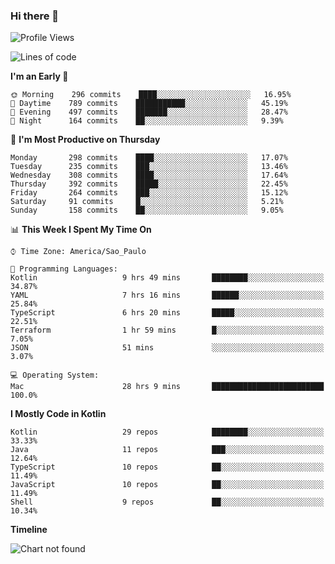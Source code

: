 ### Hi there 👋

<!--
**fernandonogueira/fernandonogueira** is a ✨ _special_ ✨ repository because its `README.md` (this file) appears on your GitHub profile.

Here are some ideas to get you started:

- 🔭 I’m currently working on ...
- 🌱 I’m currently learning ...
- 👯 I’m looking to collaborate on ...
- 🤔 I’m looking for help with ...
- 💬 Ask me about ...
- 📫 How to reach me: ...
- 😄 Pronouns: ...
- ⚡ Fun fact: ...
-->

<!--START_SECTION:waka-->
![Profile Views](http://img.shields.io/badge/Profile%20Views-33-blue)

![Lines of code](https://img.shields.io/badge/From%20Hello%20World%20I%27ve%20Written-575844%20lines%20of%20code-blue)

**I'm an Early 🐤** 

```text
🌞 Morning    296 commits    ████░░░░░░░░░░░░░░░░░░░░░   16.95% 
🌆 Daytime    789 commits    ███████████░░░░░░░░░░░░░░   45.19% 
🌃 Evening    497 commits    ███████░░░░░░░░░░░░░░░░░░   28.47% 
🌙 Night      164 commits    ██░░░░░░░░░░░░░░░░░░░░░░░   9.39%

```
📅 **I'm Most Productive on Thursday** 

```text
Monday       298 commits    ████░░░░░░░░░░░░░░░░░░░░░   17.07% 
Tuesday      235 commits    ███░░░░░░░░░░░░░░░░░░░░░░   13.46% 
Wednesday    308 commits    ████░░░░░░░░░░░░░░░░░░░░░   17.64% 
Thursday     392 commits    █████░░░░░░░░░░░░░░░░░░░░   22.45% 
Friday       264 commits    ███░░░░░░░░░░░░░░░░░░░░░░   15.12% 
Saturday     91 commits     █░░░░░░░░░░░░░░░░░░░░░░░░   5.21% 
Sunday       158 commits    ██░░░░░░░░░░░░░░░░░░░░░░░   9.05%

```


📊 **This Week I Spent My Time On** 

```text
⌚︎ Time Zone: America/Sao_Paulo

💬 Programming Languages: 
Kotlin                   9 hrs 49 mins       ████████░░░░░░░░░░░░░░░░░   34.87% 
YAML                     7 hrs 16 mins       ██████░░░░░░░░░░░░░░░░░░░   25.84% 
TypeScript               6 hrs 20 mins       █████░░░░░░░░░░░░░░░░░░░░   22.51% 
Terraform                1 hr 59 mins        █░░░░░░░░░░░░░░░░░░░░░░░░   7.05% 
JSON                     51 mins             ░░░░░░░░░░░░░░░░░░░░░░░░░   3.07%

💻 Operating System: 
Mac                      28 hrs 9 mins       █████████████████████████   100.0%

```

**I Mostly Code in Kotlin** 

```text
Kotlin                   29 repos            ████████░░░░░░░░░░░░░░░░░   33.33% 
Java                     11 repos            ███░░░░░░░░░░░░░░░░░░░░░░   12.64% 
TypeScript               10 repos            ██░░░░░░░░░░░░░░░░░░░░░░░   11.49% 
JavaScript               10 repos            ██░░░░░░░░░░░░░░░░░░░░░░░   11.49% 
Shell                    9 repos             ██░░░░░░░░░░░░░░░░░░░░░░░   10.34%

```


**Timeline**

![Chart not found](https://raw.githubusercontent.com/fernandonogueira/fernandonogueira/master/charts/bar_graph.png) 


<!--END_SECTION:waka-->
